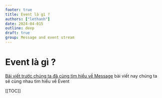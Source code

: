```yaml
---
footer: true
title: Event là gì ?
authors: ["lethanh"]
date: 2024-04-015
outline: deep
draft: true
group: Message and event stream
---
```

# Event là gì ?

[Bài viết trước chúng ta đã cùng tìm hiểu về Message](2024-04-15-message-la-gi.md) bài viết nay chúng ta sẽ cùng nhau tìm hiểu về Event

[[TOC]]
